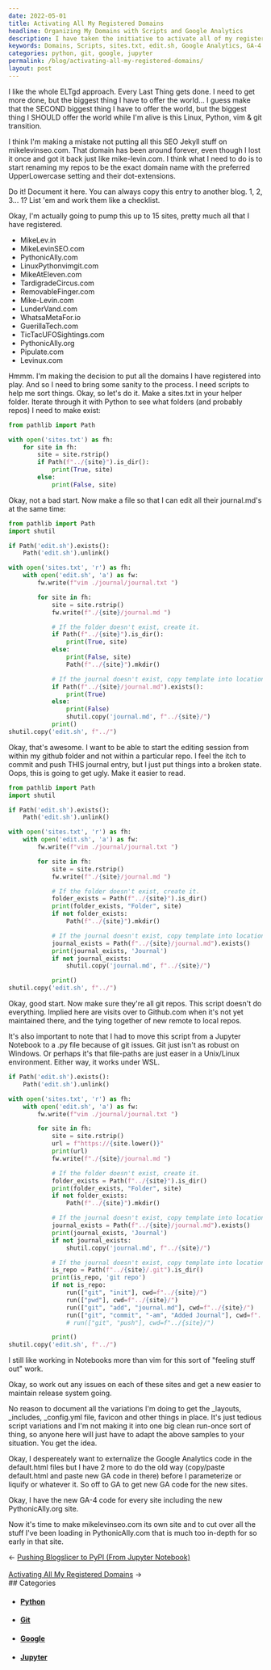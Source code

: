 ```yaml
---
date: 2022-05-01
title: Activating All My Registered Domains
headline: Organizing My Domains with Scripts and Google Analytics
description: I have taken the initiative to activate all of my registered domains, creating scripts to help me organize them. I have created a sites.txt file, an edit.sh file, and have gone to Google Analytics to get new GA-4 codes. I have also moved content from one website to another, and made mikelevinseo.com its own site. Read this blog post to learn how I organized my domains and content!
keywords: Domains, Scripts, sites.txt, edit.sh, Google Analytics, GA-4 codes, Website, Folders, Journals, Jupyter Notebook, .py file, Git, List, Repos, Content, mikelevinseo.com, PythonicAlly.com
categories: python, git, google, jupyter
permalink: /blog/activating-all-my-registered-domains/
layout: post
---
```



I like the whole ELTgd approach. Every Last Thing gets done. I need to get more
done, but the biggest thing I have to offer the world... I guess make that the
SECOND biggest thing I have to offer the world, but the biggest thing I SHOULD
offer the world while I'm alive is this Linux, Python, vim & git transition.

I think I'm making a mistake not putting all this SEO Jekyll stuff on
mikelevinseo.com. That domain has been around forever, even though I lost it
once and got it back just like mike-levin.com. I think what I need to do is to
start renaming my repos to be the exact domain name with the preferred
UpperLowercase setting and their dot-extensions.

Do it! Document it here. You can always copy this entry to another blog. 1, 2,
3... 1? List 'em and work them like a checklist.

Okay, I'm actually going to pump this up to 15 sites, pretty much all that I
have registered.

- MikeLev.in
- MikeLevinSEO.com
- PythonicAlly.com
- LinuxPythonvimgit.com
- MikeAtEleven.com
- TardigradeCircus.com
- RemovableFinger.com
- Mike-Levin.com
- LunderVand.com
- WhatsaMetaFor.io
- GuerillaTech.com
- TicTacUFOSightings.com
- PythonicAlly.org
- Pipulate.com
- Levinux.com

Hmmm. I'm making the decision to put all the domains I have registered into
play. And so I need to bring some sanity to the process. I need scripts to help
me sort things. Okay, so let's do it. Make a sites.txt in your helper folder.
Iterate through it with Python to see what folders (and probably repos) I need
to make exist:

```python
from pathlib import Path

with open('sites.txt') as fh:
    for site in fh:
        site = site.rstrip()
        if Path(f"../{site}").is_dir():
            print(True, site)
        else:
            print(False, site)
```

Okay, not a bad start. Now make a file so that I can edit all their
journal.md's at the same time:

```python
from pathlib import Path
import shutil

if Path('edit.sh').exists():
    Path('edit.sh').unlink()

with open('sites.txt', 'r') as fh:
    with open('edit.sh', 'a') as fw:
        fw.write(f"vim ./journal/journal.txt ")

        for site in fh:
            site = site.rstrip()
            fw.write(f"./{site}/journal.md ")

            # If the folder doesn't exist, create it.
            if Path(f"../{site}").is_dir():
                print(True, site)
            else:
                print(False, site)
                Path(f"../{site}").mkdir()

            # If the journal doesn't exist, copy template into location.
            if Path(f"../{site}/journal.md").exists():
                print(True)
            else:
                print(False)
                shutil.copy('journal.md', f"../{site}/")
            print()
shutil.copy('edit.sh', f"../")
```

Okay, that's awesome. I want to be able to start the editing session from
within my github folder and not within a particular repo. I feel the itch to
commit and push THIS journal entry, but I just put things into a broken state.
Oops, this is going to get ugly. Make it easier to read.

```python
from pathlib import Path
import shutil

if Path('edit.sh').exists():
    Path('edit.sh').unlink()

with open('sites.txt', 'r') as fh:
    with open('edit.sh', 'a') as fw:
        fw.write(f"vim ./journal/journal.txt ")

        for site in fh:
            site = site.rstrip()
            fw.write(f"./{site}/journal.md ")

            # If the folder doesn't exist, create it.
            folder_exists = Path(f"../{site}").is_dir()
            print(folder_exists, "Folder", site)
            if not folder_exists:
                Path(f"../{site}").mkdir()

            # If the journal doesn't exist, copy template into location.
            journal_exists = Path(f"../{site}/journal.md").exists()
            print(journal_exists, 'Journal')
            if not journal_exists:
                shutil.copy('journal.md', f"../{site}/")

            print()
shutil.copy('edit.sh', f"../")
```

Okay, good start. Now make sure they're all git repos. This script doesn't do
everything. Implied here are visits over to Github.com when it's not yet
maintained there, and the tying together of new remote to local repos.

It's also important to note that I had to move this script from a Jupyter
Notebook to a .py file because of git issues. Git just isn't as robust on
Windows. Or perhaps it's that file-paths are just easer in a Unix/Linux
environment. Either way, it works under WSL.

```python
if Path('edit.sh').exists():
    Path('edit.sh').unlink()

with open('sites.txt', 'r') as fh:
    with open('edit.sh', 'a') as fw:
        fw.write(f"vim ./journal/journal.txt ")

        for site in fh:
            site = site.rstrip()
            url = f"https://{site.lower()}"
            print(url)
            fw.write(f"./{site}/journal.md ")

            # If the folder doesn't exist, create it.
            folder_exists = Path(f"../{site}").is_dir()
            print(folder_exists, "Folder", site)
            if not folder_exists:
                Path(f"../{site}").mkdir()

            # If the journal doesn't exist, copy template into location.
            journal_exists = Path(f"../{site}/journal.md").exists()
            print(journal_exists, 'Journal')
            if not journal_exists:
                shutil.copy('journal.md', f"../{site}/")

            # If the journal doesn't exist, copy template into location.
            is_repo = Path(f"../{site}/.git").is_dir()
            print(is_repo, 'git repo')
            if not is_repo:
                run(["git", "init"], cwd=f"../{site}/")
                run(["pwd"], cwd=f"../{site}/")
                run(["git", "add", "journal.md"], cwd=f"../{site}/")
                run(["git", "commit", "-am", "Added Journal"], cwd=f"../{site}/")
                # run(["git", "push"], cwd=f"../{site}/")

            print()
shutil.copy('edit.sh', f"../")
```

I still like working in Notebooks more than vim for this sort of "feeling stuff
out" work.

Okay, so work out any issues on each of these sites and get a new easier to
maintain release system going.

No reason to document all the variations I'm doing to get the \_layouts,
\_includes, \_config.yml file, favicon and other things in place. It's just
tedious script variations and I'm not making it into one big clean run-once
sort of thing, so anyone here will just have to adapt the above samples to your
situation. You get the idea.

Okay, I despereately want to externalize the Google Analytics code in the
default.html files but I have 2 more to do the old way (copy/paste default.html
and paste new GA code in there) before I parameterize or liquify or whatever
it. So off to GA to get new GA code for the new sites.

Okay, I have the new GA-4 code for every site including the new
PythonicAlly.org site.

Now it's time to make mikelevinseo.com its own site and to cut over all the
stuff I've been loading in PythonicAlly.com that is much too in-depth for so
early in that site.


<div class="arrow-links"><div class="post-nav-prev"><span class="arrow">&larr;&nbsp;</span><a href="/blog/pushing-blogslicer-to-pypi-from-jupyter-notebook/">Pushing Blogslicer to PyPI (From Jupyter Notebook)</a></div> &nbsp; <div class="post-nav-next"><a href="/blog/activating-all-my-registered-domains/">Activating All My Registered Domains</a><span class="arrow">&nbsp;&rarr;</span></div></div>
## Categories

<ul>
<li><h4><a href='/python/'>Python</a></h4></li>
<li><h4><a href='/git/'>Git</a></h4></li>
<li><h4><a href='/google/'>Google</a></h4></li>
<li><h4><a href='/jupyter/'>Jupyter</a></h4></li></ul>